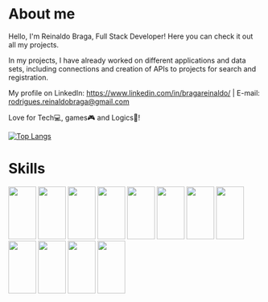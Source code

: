 <h1>About me</h1>

Hello, 
I'm Reinaldo Braga, Full Stack Developer! Here you can check it out all my projects.

In my projects, I have already worked on different applications and data sets, including connections and creation of APIs to projects for search and registration.
   
My profile on LinkedIn: https://www.linkedin.com/in/bragareinaldo/ | E-mail: rodrigues.reinaldobraga@gmail.com
   
Love for Tech💻, games🎮 and Logics🎲!

<div align="center">
  <a href="https://github.com/bragarr">
  
  <div align = "left">
     
  [![Top Langs](https://github-readme-stats.vercel.app/api/top-langs/?username=bragarr&layout=compact)](https://github.com/bragarr/github-readme-stats)

   </div>
</div>

<h1>Skills</h1>
<div>
   <img src="https://cdn.jsdelivr.net/gh/devicons/devicon/icons/ruby/ruby-original-wordmark.svg" width="55" height="105" />
   <img src="https://cdn.jsdelivr.net/gh/devicons/devicon/icons/rails/rails-plain-wordmark.svg" width="55" height="105" />
   <img src="https://cdn.jsdelivr.net/gh/devicons/devicon/icons/javascript/javascript-original.svg" width="55" height="105" />
   <img src="https://cdn.jsdelivr.net/gh/devicons/devicon/icons/nodejs/nodejs-original-wordmark.svg" width="55" height="105" />
   <img src="https://cdn.jsdelivr.net/gh/devicons/devicon/icons/express/express-original-wordmark.svg" width="55" height="105" />
   <img src="https://cdn.jsdelivr.net/gh/devicons/devicon/icons/react/react-original-wordmark.svg" width="55" height="105" />
   <img src="https://cdn.jsdelivr.net/gh/devicons/devicon/icons/mysql/mysql-original-wordmark.svg" width="55" height="105" />
   <img src="https://cdn.jsdelivr.net/gh/devicons/devicon/icons/firebase/firebase-plain-wordmark.svg" width="55" height="105" />
   <img src="https://cdn.jsdelivr.net/gh/devicons/devicon/icons/html5/html5-original-wordmark.svg" width="55" height="105" />
   <img src="https://cdn.jsdelivr.net/gh/devicons/devicon/icons/css3/css3-original-wordmark.svg" width="55" height="105" />
   <img src="https://cdn.jsdelivr.net/gh/devicons/devicon/icons/bootstrap/bootstrap-plain-wordmark.svg" width="55" height="105" />
   <img src="https://cdn.jsdelivr.net/gh/devicons/devicon/icons/git/git-original.svg" width="55" height="105" />
</div>
